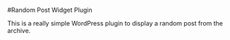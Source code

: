 #Random Post Widget Plugin

This is a really simple WordPress plugin to display a random post from the archive.